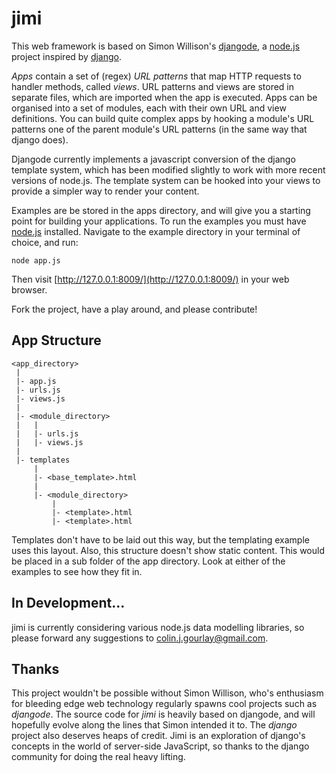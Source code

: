 jimi
====

This web framework is based on Simon Willison's [djangode](http://github.com/simonw/djangode), a [node.js](http://github.com/ry/node) project inspired by [django](http://djangoproject.com/).

*Apps* contain a set of (regex) *URL patterns* that map HTTP requests to handler methods, called *views*. URL patterns and views are stored in separate files, which are imported when the app is executed. Apps can be organised into a set of modules, each with their own URL and view definitions. You can build quite complex apps by hooking a module's URL patterns one of the parent module's URL patterns (in the same way that django does).

Djangode currently implements a javascript conversion of the django template system, which has been modified slightly to work with more recent versions of node.js. The template system can be hooked into your views to provide a simpler way to render your content.

Examples are be stored in the apps directory, and will give you a starting point for building your applications. To run the examples you must have [node.js](http://github.com/ry/node) installed. Navigate to the example directory in your terminal of choice, and run:

    node app.js

Then visit [http://127.0.0.1:8009/](http://127.0.0.1:8009/) in your web browser.

Fork the project, have a play around, and please contribute!

App Structure
-------------

    <app_directory>
     |
     |- app.js
     |- urls.js
     |- views.js
     |
     |- <module_directory>
     |   |
     |   |- urls.js
     |   |- views.js
     |
     |- templates
         |
         |- <base_template>.html
         |
         |- <module_directory>
             |
             |- <template>.html
             |- <template>.html

Templates don't have to be laid out this way, but the templating example uses this layout. Also, this structure doesn't show static content. This would be placed in a sub folder of the app directory. Look at either of the examples to see how they fit in.

In Development...
-----------------

jimi is currently considering various node.js data modelling libraries, so please forward any suggestions to [colin.j.gourlay@gmail.com](mailto:colin.j.gourlay@gmail.com).

Thanks
------

This project wouldn't be possible without Simon Willison, who's enthusiasm for bleeding edge web technology regularly spawns cool projects such as *djangode*. The source code for *jimi* is heavily based on djangode, and will hopefully evolve along the lines that Simon intended it to. The *django* project also deserves heaps of credit. Jimi is an exploration of django's concepts in the world of server-side JavaScript, so thanks to the django community for doing the real heavy lifting.